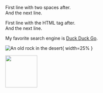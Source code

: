 First line with two spaces after.  
And the next line.

First line with the HTML tag after.<br>
And the next line.

My favorite search engine is [Duck Duck Go](https://duckduckgo.com "The best search engine for privacy").

![An old rock in the desert](https://www.thewowstyle.com/wp-content/uploads/2015/01/nature-desktop-background-1691.jpg "Shiprock, New Mexico by Beau Rogers"){ width=25% }

<img src="https://www.thewowstyle.com/wp-content/uploads/2015/01/nature-desktop-background-1691.jpg" width="100">
